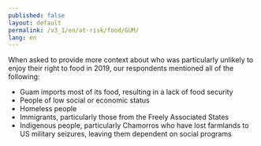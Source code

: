 ```yaml
---
published: false
layout: default
permalink: /v3_1/en/at-risk/food/GUM/
lang: en
---
```

When asked to provide more context about who was particularly unlikely to enjoy their right to food in 2019, our respondents mentioned all of the following:  

- Guam imports most of its food, resulting in a lack of food security 
- People of low social or economic status  
- Homeless people 
- Immigrants, particularly those from the Freely Associated States  
- Indigenous people, particularly Chamorros who have lost farmlands to US military seizures, leaving them dependent on social programs
 
